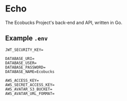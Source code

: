 # Echo

The Ecobucks Project's back-end and API, written in Go.

## Example `.env`

```env
JWT_SECURITY_KEY=

DATABASE_URI=
DATABASE_USER=
DATABASE_PASSWORD=
DATABASE_NAME=Ecobucks

AWS_ACCESS_KEY=
AWS_SECRET_ACCESS_KEY=
AWS_AVATAR_S3_BUCKET=
AWS_AVATAR_URL_FORMAT=
```
